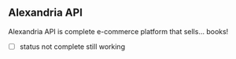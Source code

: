 ## Alexandria API 

Alexandria  API  is complete e-commerce platform that sells… books!

- [ ] status not complete still working
